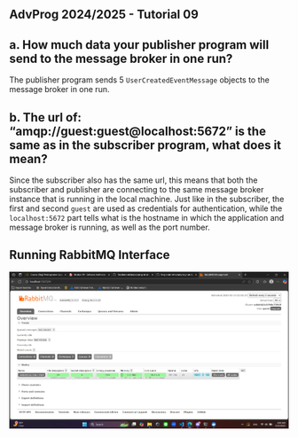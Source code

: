 ## AdvProg 2024/2025 - Tutorial 09

## a. How much data your publisher program will send to the message broker in one run?  

The publisher program sends 5 `UserCreatedEventMessage` objects to the message broker in one run.

## b. The url of: “amqp://guest:guest@localhost:5672” is the same as in the subscriber program, what does it mean? 

Since the subscriber also has the same url, this means that both the subscriber and publisher are connecting to the same message broker instance that is running in the local machine. Just like in the subscriber, the first and second `guest` are used as credentials for authentication, while the `localhost:5672` part tells what is the hostname in which the application and message broker is running, as well as the port number.

## Running RabbitMQ Interface
![RabbitMq](assets/RabbitMq.png)